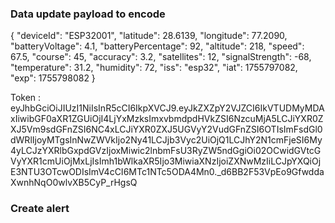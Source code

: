 ### Data update payload to encode
{
  "deviceId": "ESP32001",
  "latitude": 28.6139,
  "longitude": 77.2090,
  "batteryVoltage": 4.1,
  "batteryPercentage": 92,
  "altitude": 218,
  "speed": 67.5,
  "course": 45,
  "accuracy": 3.2,
  "satellites": 12,
  "signalStrength": -68,
  "temperature": 31.2,
  "humidity": 72,
  "iss": "esp32",
  "iat": 1755797082,
  "exp": 1755798082
}

Token : eyJhbGciOiJIUzI1NiIsInR5cCI6IkpXVCJ9.eyJkZXZpY2VJZCI6IkVTUDMyMDAxIiwibGF0aXR1ZGUiOjI4LjYxMzksImxvbmdpdHVkZSI6NzcuMjA5LCJiYXR0ZXJ5Vm9sdGFnZSI6NC4xLCJiYXR0ZXJ5UGVyY2VudGFnZSI6OTIsImFsdGl0dWRlIjoyMTgsInNwZWVkIjo2Ny41LCJjb3Vyc2UiOjQ1LCJhY2N1cmFjeSI6My4yLCJzYXRlbGxpdGVzIjoxMiwic2lnbmFsU3RyZW5ndGgiOi02OCwidGVtcGVyYXR1cmUiOjMxLjIsImh1bWlkaXR5Ijo3MiwiaXNzIjoiZXNwMzIiLCJpYXQiOjE3NTU3OTcwODIsImV4cCI6MTc1NTc5ODA4Mn0._d6BB2F53VpEo9GfwddaXwnhNqO0wlvXB5CyP_rHgsQ

### Create alert 
